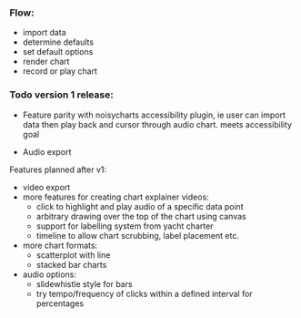 ### Flow:

- import data 
- determine defaults
- set default options
- render chart
- record or play chart


### Todo version 1 release:

- Feature parity with noisycharts accessibility plugin, ie user can import data then play back and cursor through audio chart. meets accessibility goal

- Audio export

Features planned after v1:

- video export
- more features for creating chart explainer videos:
    - click to highlight and play audio of a specific data point
    - arbitrary drawing over the top of the chart using canvas
    - support for labelling system from yacht charter
    - timeline to allow chart scrubbing, label placement etc.
- more chart formats:
    - scatterplot with line
    - stacked bar charts
- audio options:
    - slidewhistle style for bars
    - try tempo/frequency of clicks within a defined interval for percentages
